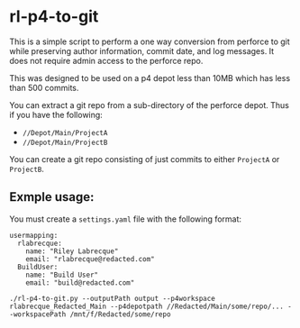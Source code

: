 # rl-p4-to-git

This is a simple script to perform a one way conversion from perforce to git while preserving author information, commit date, and log messages. It does not require admin access to the perforce repo.

This was designed to be used on a p4 depot less than 10MB which has less than 500 commits.

You can extract a git repo from a sub-directory of the perforce depot. Thus if you have the following:

- `//Depot/Main/ProjectA`
- `//Depot/Main/ProjectB`

You can create a git repo consisting of just commits to either `ProjectA` or `ProjectB`.

## Exmple usage:

You must create a `settings.yaml` file with the following format:

```
usermapping:
  rlabrecque:
    name: "Riley Labrecque"
    email: "rlabrecque@redacted.com"
  BuildUser:
    name: "Build User"
    email: "build@redacted.com"
```

`./rl-p4-to-git.py --outputPath output --p4workspace rlabrecque_Redacted_Main --p4depotpath //Redacted/Main/some/repo/... --workspacePath /mnt/f/Redacted/some/repo`
